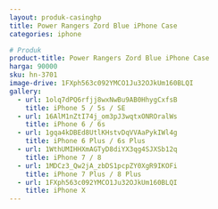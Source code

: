 ```yaml
---
layout: produk-casinghp
title: Power Rangers Zord Blue iPhone Case
categories: iphone

# Produk
product-title: Power Rangers Zord Blue iPhone Case
harga: 90000
sku: hn-3701
image-drive: 1FXph563c092YMCO1Ju32OJkUm160BLQI
gallery:
  - url: 1olq7dPQ6rfjj8wxNwBu9AB0HhygCxfsB
    title: iPhone 5 / 5s / SE
  - url: 16AlM1nZtI74j_om3pJ3wqtxONROralWs
    title: iPhone 6 / 6s
  - url: 1gqa4kDBEd8UtlKHstvDqVVAaPykIWl4g
    title: iPhone 6 Plus / 6s Plus
  - url: 1WthUMIHHXmAGTyD8diYX3qg4SJXSb12q
    title: iPhone 7 / 8
  - url: 1MDCz3_Qw2jA_zbDS1pcpZY0XgR9IKOFi
    title: iPhone 7 Plus / 8 Plus
  - url: 1FXph563c092YMCO1Ju32OJkUm160BLQI
    title: iPhone X
---
```

